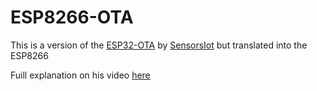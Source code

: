 # ESP8266-OTA
This is a version of the [ESP32-OTA](https://github.com/SensorsIot/ESP32-OTA) by [SensorsIot](https://github.com/SensorsIot) but translated into the ESP8266

Fuill explanation on his video [here](https://www.youtube.com/watch?v=1pwqS_NUG7Q)
